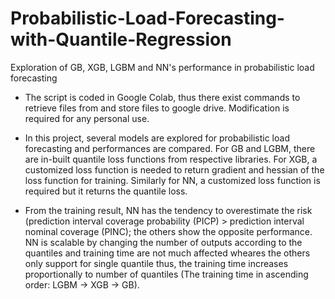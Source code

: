 # Probabilistic-Load-Forecasting-with-Quantile-Regression
Exploration of GB, XGB, LGBM and NN's performance in probabilistic load forecasting

* The script is coded in Google Colab, thus there exist commands to retrieve files from and store files to google drive. Modification is required for any personal use.

* In this project, several models are explored for probabilistic load forecasting and performances are compared. For GB and LGBM, there are in-built quantile loss functions from respective libraries. For XGB, a customized loss function is needed to return gradient and hessian of the loss function for training. Similarly for NN, a customized loss function is required but it returns the quantile loss. 

* From the training result, NN has the tendency to overestimate the risk (prediction interval coverage probability (PICP) > prediction interval nominal coverage (PINC); the others show the opposite performance. NN is scalable by changing the number of outputs according to the quantiles and training time are not much affected wheares the others only support for single quantile thus, the training time increases proportionally to number of quantiles (The training time in ascending order: LGBM -> XGB -> GB). 
